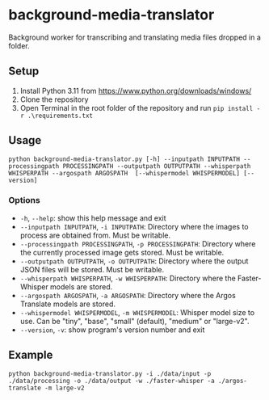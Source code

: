# background-media-translator

Background worker for transcribing and translating media files dropped in a folder. 

## Setup

1. Install Python 3.11 from https://www.python.org/downloads/windows/
1. Clone the repository
1. Open Terminal in the root folder of the repository and run `pip install -r .\requirements.txt`

## Usage

```
python background-media-translator.py [-h] --inputpath INPUTPATH --processingpath PROCESSINGPATH --outputpath OUTPUTPATH --whisperpath WHISPERPATH --argospath ARGOSPATH  [--whispermodel WHISPERMODEL] [--version]
```

### Options
- `-h`, `--help`: show this help message and exit
- `--inputpath INPUTPATH`, `-i INPUTPATH`: Directory where the images to process are obtained from. Must be writable.
- `--processingpath PROCESSINGPATH`, `-p PROCESSINGPATH`: Directory where the currently processed image gets stored. Must be writable.
- `--outputpath OUTPUTPATH`, `-o OUTPUTPATH`: Directory where the output JSON files will be stored. Must be writable.
- `--whisperpath WHISPERPATH`, `-w WHISPERPATH`: Directory where the Faster-Whisper models are stored.
- `--argospath ARGOSPATH`, `-a ARGOSPATH`: Directory where the Argos Translate models are stored.
- `--whispermodel WHISPERMODEL`, `-m WHISPERMODEL`: Whisper model size to use. Can be "tiny", "base", "small" (default), "medium" or "large-v2".
- `--version`, `-v`: show program's version number and exit

## Example

```
python background-media-translator.py -i ./data/input -p ./data/processing -o ./data/output -w ./faster-whisper -a ./argos-translate -m large-v2
```